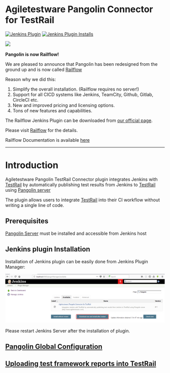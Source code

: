 Agiletestware Pangolin Connector for TestRail
=============================================
[![Jenkins Plugin](https://img.shields.io/jenkins/plugin/v/pangolin-testrail-connector.svg)](https://plugins.jenkins.io/pangolin-testrail-connector)
[![Jenkins Plugin Installs](https://img.shields.io/jenkins/plugin/i/pangolin-testrail-connector.svg?color=blue)](https://plugins.jenkins.io/pangolin-testrail-connector)

![](https://docs.railflow.io/img/banner.png)

**Pangolin is now Railflow!**

We are pleased to announce that Pangolin has been redesigned from the ground up and is now called [Railflow]("https://railflow.io/")  
  
Reason why we did this:

1.  Simplify the overall installation. (Railflow requires no server!)
2.  Support for all CICD systems like Jenkins, TeamCity, Github, Gitlab, CircleCI etc.
3.	New and improved pricing and licensing options.
4.	Tons of new features and capabilities.

The Railflow Jenkins Plugin can be downloaded from [our official page](https://railflow.io/resources/downloads).

Please visit [Railflow](https://railflow.io/) for the details.
       
Railflow Documentation is available [here](https://docs.railflow.io/docs/intro)


------------------------------------------------------------

# Introduction

Agiletestware Pangolin TestRail Connector plugin integrates Jenkins with [TestRail](https://www.gurock.com/testrail) by automatically publishing test results from Jenkins to [TestRail](https://www.gurock.com/testrail) using [Pangolin server](https://www.agiletestware.com/pangolin)

The plugin allows users to
integrate [TestRail](http://www.gurock.com/testrail/) into their CI workflow without writing a single line of code.

## Prerequisites

[Pangolin Server](https://agiletestware.com/docs/pangolin-docs/en/latest/setup/server-installation/) must be installed and accessible from Jenkins host

## Jenkins plugin Installation
Installation of Jenkins plugin can be easily done from Jenkins Plugin Manager:

![](docs/images/install-1.png)

Please restart Jenkins Server after the installation of plugin.

## [Pangolin Global Configuration](https://www.agiletestware.com/docs/pangolin-docs/en/latest/ci-integration/jenkins/#-global-settings-configuration)

## [Uploading test framework reports into TestRail](https://www.agiletestware.com/docs/pangolin-docs/en/latest/ci-integration/jenkins/#-uploading-test-results-into-testrail)
	